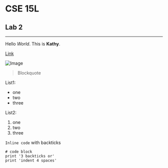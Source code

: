 # CSE 15L
## Lab 2
---


Hello *World*. This is **Kathy**.

[Link](http://a.com)

![Image](http://url/a.png)

> Blockquote

List1:
* one
* two
* three

List2:
1. one
2. two
3. three

`Inline code` with backticks

```
# code block
print '3 backticks or'
print 'indent 4 spaces'
```
